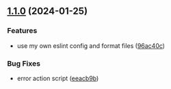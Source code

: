 ## [1.1.0](https://github.com/kainstar/typescript-npm-package-template/compare/v1.0.1...v1.1.0) (2024-01-25)


### Features

* use my own eslint config and format files ([96ac40c](https://github.com/kainstar/typescript-npm-package-template/commit/96ac40cbf89f0edc13c027dfb0a1a197a940ca0c))


### Bug Fixes

* error action script ([eeacb9b](https://github.com/kainstar/typescript-npm-package-template/commit/eeacb9b8cd8fb048055aa989b4a749a5e5638c93))

